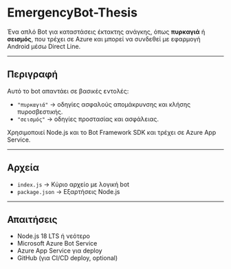 # EmergencyBot-Thesis

Ένα απλό Bot για καταστάσεις έκτακτης ανάγκης, όπως **πυρκαγιά** ή **σεισμός**, που τρέχει σε Azure και μπορεί να συνδεθεί με εφαρμογή Android μέσω Direct Line.

---

## Περιγραφή

Αυτό το bot απαντάει σε βασικές εντολές:
- `"πυρκαγιά"` → οδηγίες ασφαλούς απομάκρυνσης και κλήσης πυροσβεστικής.
- `"σεισμός"` → οδηγίες προστασίας και ασφάλειας.

Χρησιμοποιεί Node.js και το Bot Framework SDK και τρέχει σε Azure App Service.

---

## Αρχεία

- `index.js` → Κύριο αρχείο με λογική bot
- `package.json` → Εξαρτήσεις Node.js

---

## Απαιτήσεις

- Node.js 18 LTS ή νεότερο
- Microsoft Azure Bot Service
- Azure App Service για deploy
- GitHub (για CI/CD deploy, optional)

